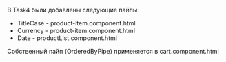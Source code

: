 В Task4 были добавлены следующие пайпы:
- TitleCase - product-item.component.html
- Currency - product-item.component.html
- Date - productList.component.html

Собственный пайп (OrderedByPipe) применяется в cart.component.html
